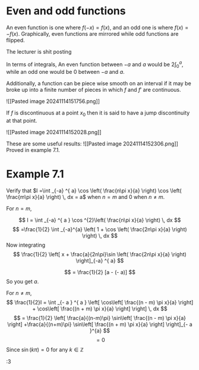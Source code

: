 
# Even and odd functions

An even function is one where $f(-x) = f(x)$, and an odd one is where $f(x) = -f(x)$. Graphically, even functions are mirrored while odd functions are flipped.

The lecturer is shit posting

In terms of integrals, An even function between $-a$ and $a$ would be $2\int _{0}^{a}$, while an odd one would be $0$ between $- a$ and $a$.

Additionally, a function can be piece wise smooth on an interval if it may be broke up into a finite number of pieces in which $f$ and $f'$ are continuous.

![[Pasted image 20241114151756.png]]

If $f$ is discontinuous at a point $x_{0}$ then it is said to have a jump discontinuity at that point.

![[Pasted image 20241114152028.png]]

These are some useful results:
![[Pasted image 20241114152306.png]]
Proved in example 7.1.
# Example 7.1

Verify that $I =\int _{-a} ^{ a} \cos \left( \frac{n\pi x}{a} \right) \cos \left( \frac{m\pi x}{a} \right) \, dx = a$ when $n = m$ and $0$ when $n \neq m$.

For $n =m$, 

$$
I = \int _{-a} ^{ a } \cos ^{2}\left( \frac{n\pi x}{a} \right) \, dx
$$
$$
=\frac{1}{2} \int _{-a}^{a} \left(  1 + \cos \left( \frac{2n\pi x}{a} \right) \right) \, dx 
$$
Now integrating $$
\frac{1}{2} \left[  x + \frac{a}{2n\pi}\sin \left( \frac{2n\pi x}{a} \right) \right]_{-a} ^{ a}
$$

$$
= \frac{1}{2} [a - (- a)]
$$
So you get $a$.

For $n \neq m$, $$
\frac{1}{2}I = \int _{- a } ^{ a } \left[  \cos\left[ \frac{(n - m) \pi x}{a} \right] + \cos\left[ \frac{(n + m) \pi x}{a} \right] \right] \, dx 
$$
$$
= \frac{1}{2} \left[ \frac{a}{(n-m)\pi} \sin\left[ \frac{(n - m) \pi x}{a} \right] +\frac{a}{(n+m)\pi} \sin\left[ \frac{(n + m) \pi x}{a} \right] \right]_{- a }^{a}
$$
$$
= 0
$$
Since $\sin (k\pi) = 0$ for any $k\in\mathbb{Z}$

:3

